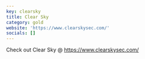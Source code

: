 ```yaml
---
key: clearsky
title: Clear Sky
category: gold
website: 'https://www.clearskysec.com/'
socials: []
---
```


Check out Clear Sky @ https://www.clearskysec.com/
